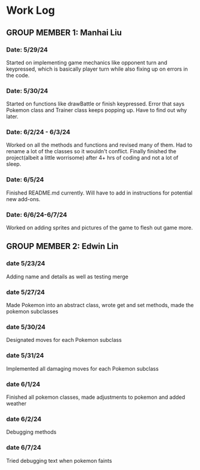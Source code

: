 # Work Log

## GROUP MEMBER 1: Manhai Liu

### Date: 5/29/24

Started on implementing game mechanics like opponent turn and keypressed, which is basically player turn while also fixing up on errors in the code. 

### Date: 5/30/24

Started on functions like drawBattle or finish keypressed. Error that says Pokemon class and Trainer class keeps popping up. Have to find out why later. 

### Date: 6/2/24 - 6/3/24

Worked on all the methods and functions and revised many of them. Had to rename a lot of the classes so it wouldn't conflict. Finally finished the project(albeit a little worrisome) after 4+ hrs of coding and not a lot of sleep. 

### Date: 6/5/24

Finished README.md currently. Will have to add in instructions for potential new add-ons.

### Date: 6/6/24-6/7/24

Worked on adding sprites and pictures of the game to flesh out game more.


## GROUP MEMBER 2: Edwin Lin

### date 5/23/24

Adding name and details as well as testing merge

### date 5/27/24

Made Pokemon into an abstract class, wrote get and set methods, made the pokemon subclasses

### date 5/30/24

Designated moves for each Pokemon subclass

### date 5/31/24

Implemented all damaging moves for each Pokemon subclass

### date 6/1/24

Finished all pokemon classes, made adjustments to pokemon and added weather

### date 6/2/24

Debugging methods

### date 6/7/24
Tried debugging text when pokemon faints
